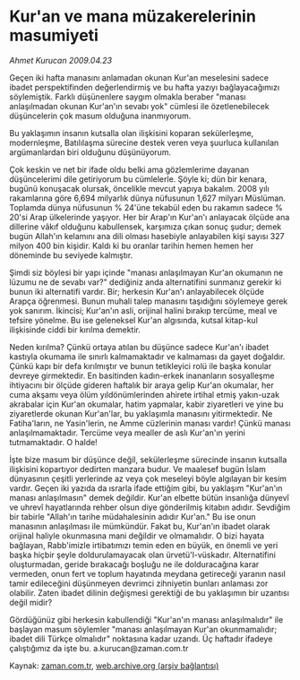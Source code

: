 # Kur'an ve mana müzakerelerinin masumiyeti

*Ahmet Kurucan 2009.04.23*

<tr><td class="metin" colspan="2" style="padding-top: 20px; padding-left: 5px; padding-right: 10px;">Geçen iki hafta manasını anlamadan okunan Kur'an meselesini sadece ibadet perspektifinden değerlendirmiş ve bu hafta yazıyı bağlayacağımızı söylemiştik. Farklı düşünenlere saygım olmakla beraber "manası anlaşılmadan okunan Kur'an'ın sevabı yok" cümlesi ile özetlenebilecek düşüncelerin çok masum olduğuna inanmıyorum.</td></tr><tr><td class="metin" colspan="2" style="padding-top: 20px; padding-left: 5px; padding-right: 10px;"><p> Bu yaklaşımın insanın kutsalla olan ilişkisini koparan sekülerleşme, modernleşme, Batılılaşma sürecine destek veren veya şuurluca kullanılan argümanlardan biri olduğunu düşünüyorum.
<p>Çok keskin ve net bir ifade oldu belki ama gözlemlerime dayanan düşüncelerimi dile getiriyorum bu cümlelerle. Şöyle ki; dün bir kenara, bugünü konuşacak olursak, öncelikle mevcut yapıya bakalım. 2008 yılı rakamlarına göre 6,694 milyarlık dünya nüfusunun 1,627 milyarı Müslüman. Toplamda dünya nüfusunun % 24'üne tekabül eden bu rakamın sadece % 20'si Arap ülkelerinde yaşıyor. Her bir Arap'ın Kur'an'ı anlayacak ölçüde ana dillerine vâkıf olduğunu kabullensek, karşımıza çıkan sonuç şudur; demek bugün Allah'ın kelamını ana dili olması hasebiyle anlayabilen kişi sayısı 327 milyon 400 bin kişidir. Kaldı ki bu oranlar tarihin hemen hemen her döneminde bu seviyede kalmıştır.
<p>Şimdi siz böylesi bir yapı içinde "manası anlaşılmayan Kur'an okumanın ne lüzumu ne de sevabı var?" dediğiniz anda alternatifini sunmanız gerekir ki bunun iki alternatifi vardır. Bir; herkesin Kur'an'ı anlayabilecek ölçüde Arapça öğrenmesi. Bunun muhali talep manasını taşıdığını söylemeye gerek yok sanırım. İkincisi; Kur'an'ın asli, orijinal halini bırakıp tercüme, meal ve tefsire yönelme. Bu ise geleneksel Kur'an algısında, kutsal kitap-kul ilişkisinde ciddi bir kırılma demektir.
<p>Neden kırılma? Çünkü ortaya atılan bu düşünce sadece Kur'an'ı ibadet kastıyla okumama ile sınırlı kalmamaktadır ve kalmaması da gayet doğaldır. Çünkü kapı bir defa kırılmıştır ve bunun tetikleyici rolü ile başka konular devreye girmektedir. En basitinden kadın-erkek inananların sosyalleşme ihtiyacını bir ölçüde gideren haftalık bir araya gelip Kur'an okumalar, her cuma akşamı veya ölüm yıldönümlerinden ahirete irtihal etmiş yakın-uzak akrabalar için Kur'an okumalar, hatim yapmalar, kabir ziyaretleri ve yine bu ziyaretlerde okunan Kur'an'lar, bu yaklaşımla manasını yitirmektedir. Ne Fatiha'ların, ne Yasin'lerin, ne Amme cüzlerinin manası vardır! Çünkü manası anlaşılmamaktadır. Tercüme veya mealler de aslı Kur'an'ın yerini tutmamaktadır. O halde!
<p>İşte bize masum bir düşünce değil, sekülerleşme sürecinde insanın kutsalla ilişkisini kopartıyor dedirten manzara budur. Ve maalesef bugün İslam dünyasının çeşitli yerlerinde az veya çok meseleyi böyle algılayan bir kesim vardır. Geçen iki yazıda da ısrarla ifade ettiğim gibi, bu yaklaşım "Kur'an'ın manası anlaşılmasın" demek değildir. Kur'an elbette bütün insanlığa dünyevî ve uhrevî hayatlarında rehber olsun diye gönderilmiş kitabın adıdır. Sevdiğim bir tabirle "Allah'ın tarihe müdahalesinin adıdır Kur'an." Bu ise onun manasının anlaşılması ile mümkündür. Fakat bu, Kur'an'ın ibadet olarak orijinal haliyle okunmasına mani değildir ve olmamalıdır. O bizi hayata bağlayan, Rabb'imizle irtibatımızı temin eden en büyük, en önemli ve yeri başka hiçbir şeyle doldurulamayacak olan ürvetü'l-vüskadır. Alternatifini oluşturmadan, geride bırakacağı boşluğu ne ile dolduracağına karar vermeden, onun fert ve toplum hayatında meydana getireceği yaranın nasıl tamir edileceğini düşünmeyen devrimci zihniyetin bunları anlaması zor olabilir. Zaten ibadet dilinin değişmesi gerektiği de bu yaklaşımın bir uzantısı değil midir?
<p>Gördüğünüz gibi herkesin kabullendiği "Kur'an'ın manası anlaşılmalıdır" ile başlayan masum söylemler "manası anlaşılmayan Kur'an okunmamalıdır; ibadet dili Türkçe olmalıdır" noktasına kadar uzandı. Üç haftadır ifadeye çalıştığımız da işte bu. a.kurucan@zaman.com.tr<br/></p></p></p></p></p></p></td></tr>

Kaynak: [zaman.com.tr](http://zaman.com.tr/yazar.do?yazino=840525), [web.archive.org (arşiv bağlantısı)](http://web.archive.org/web/20090627130225/http://www.zaman.com.tr:80/yazar.do?yazino=840525)
